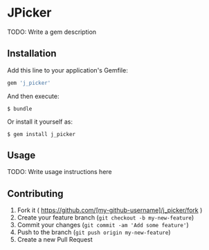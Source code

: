 # JPicker

TODO: Write a gem description

## Installation

Add this line to your application's Gemfile:

```ruby
gem 'j_picker'
```

And then execute:

    $ bundle

Or install it yourself as:

    $ gem install j_picker

## Usage

TODO: Write usage instructions here

## Contributing

1. Fork it ( https://github.com/[my-github-username]/j_picker/fork )
2. Create your feature branch (`git checkout -b my-new-feature`)
3. Commit your changes (`git commit -am 'Add some feature'`)
4. Push to the branch (`git push origin my-new-feature`)
5. Create a new Pull Request
